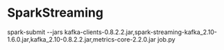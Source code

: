 # SparkStreaming
spark-submit --jars kafka-clients-0.8.2.2.jar,spark-streaming-kafka_2.10-1.6.0.jar,kafka_2.10-0.8.2.2.jar,metrics-core-2.2.0.jar job.py
